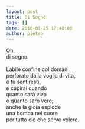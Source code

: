 ```yaml
---
layout: post
title: Di Sogno
tags: []
date: 2010-01-25 17:40:00
author: pietro
---
```

Oh,<br/>di sogno.<br/><br/>Labile confine col domani<br/>perforato dalla voglia di vita,<br/>e tu sentiresti,<br/>e capirai quando<br/>quanto sarà vivo<br/>e quanto sarò vero;<br/>anche la gioia esplode<br/>una bomba nel cuore<br/>per tutto ciò che serve volere.
